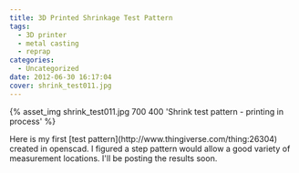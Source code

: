 ```yaml
---
title: 3D Printed Shrinkage Test Pattern
tags:
  - 3D printer
  - metal casting
  - reprap
categories:
  - Uncategorized
date: 2012-06-30 16:17:04
cover: shrink_test011.jpg
---
```


<p>{% asset_img shrink_test011.jpg  700 400 'Shrink test pattern - printing in process' %}</p>
Here is my first [test pattern](http://www.thingiverse.com/thing:26304) created in openscad. I figured a step pattern would allow a good variety of measurement locations. I'll be posting the results soon.